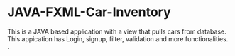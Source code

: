 # JAVA-FXML-Car-Inventory
This is a JAVA based application with a view that pulls cars from database. This appication has Login, signup, filter, validation and more functionalities. .
